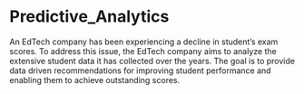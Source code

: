 # Predictive_Analytics
An EdTech company has been experiencing a decline in student’s exam scores. To address this issue, the EdTech company aims to analyze the extensive student data it has collected over the years. The goal is to provide data driven recommendations for improving student performance and enabling them to achieve outstanding scores.
